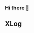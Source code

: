 ### Hi there 👋


## XLog

<picture>
  <source
    media="(prefers-color-scheme: light)"
    srcset="https://xlog-card.vercel.app/api/RegChien?theme=light"
  />
  <source
    media="(prefers-color-scheme: dark)"
    srcset="https://xlog-card.vercel.app/api/RegChien?theme=dark"
  />
  <img src="https://xlog-card.vercel.app/api/RegChien?theme=light" alt="" />
</picture>

